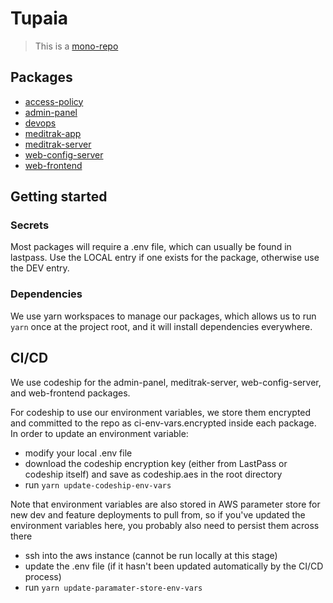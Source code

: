 # Tupaia

> This is a [mono-repo](https://github.com/babel/babel/blob/master/doc/design/monorepo.md)

## Packages

- [access-policy](https://github.com/beyondessential/tupaia/blob/dev/packages/access-policy/README.md)
- [admin-panel](https://github.com/beyondessential/tupaia/blob/dev/packages/admin-panel/README.md)
- [devops](https://github.com/beyondessential/tupaia/blob/dev/packages/devops/README.md)
- [meditrak-app](https://github.com/beyondessential/tupaia/blob/dev/packages/meditrak-app/README.md)
- [meditrak-server](https://github.com/beyondessential/tupaia/blob/dev/packages/meditrak-server/README.md)
- [web-config-server](https://github.com/beyondessential/tupaia/blob/dev/packages/web-config-server/README.md)
- [web-frontend](https://github.com/beyondessential/tupaia/blob/dev/packages/web-frontend/README.md)

## Getting started

### Secrets

Most packages will require a .env file, which can usually be found in lastpass. Use the LOCAL entry
if one exists for the package, otherwise use the DEV entry.

### Dependencies

We use yarn workspaces to manage our packages, which allows us to run `yarn` once at the project
root, and it will install dependencies everywhere.

## CI/CD

We use codeship for the admin-panel, meditrak-server, web-config-server, and web-frontend packages.

For codeship to use our environment variables, we store them encrypted and committed to the repo as
ci-env-vars.encrypted inside each package. In order to update an environment variable:

- modify your local .env file
- download the codeship encryption key (either from LastPass or codeship itself) and save as codeship.aes in the root directory
- run `yarn update-codeship-env-vars`

Note that environment variables are also stored in AWS parameter store for new dev and feature deployments to pull from,
so if you've updated the environment variables here, you probably also need to persist them across there

- ssh into the aws instance (cannot be run locally at this stage)
- update the .env file (if it hasn't been updated automatically by the CI/CD process)
- run `yarn update-paramater-store-env-vars`
